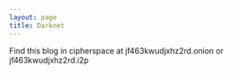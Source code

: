 ```yaml
---
layout: page
title: Darknet
---
```


Find this blog in cipherspace at jf463kwudjxhz2rd.onion or jf463kwudjxhz2rd.i2p
